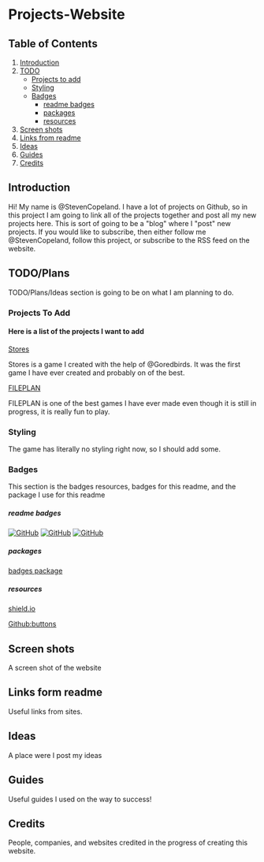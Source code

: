 # Projects-Website

## Table of Contents
1. [Introduction](#Introduction)
3. [TODO](#TODO)
    - [Projects to add](#projects)
    - [Styling](#styling)
    - [Badges](#badges)
        - [readme badges](#readme_badges)
        - [packages](#packages)
        - [resources](#resources)
4. [Screen shots](#screenshots)
5. [Links from readme](#links)
6. [Ideas](#ideas)
7. [Guides](#guides)
8. [Credits](#credits)

## <a name="Introduction"></a>Introduction

Hi! My name is @StevenCopeland. I have a lot of projects on Github, so in this project I am going to link all of the projects together and post all my new projects here. This is sort of going to be a "blog" where I "post" new projects. If you would like to subscribe, then either follow me @StevenCopeland, follow this project, or subscribe to the RSS feed on the website.

## <a name="TODO"></a>TODO/Plans

TODO/Plans/Ideas section is going to be on what I am planning to do.

### <a name="projects"></a>Projects To Add

#### Here is a list of the projects I want to add

[Stores](https://stevencopeland.github.io/Stores/)

Stores is a game I created with the help of @Goredbirds. It was the first game I have ever created and probably on of the best.

[FILEPLAN](https://stevencopeland.github.io/FILEPLAN/)

FILEPLAN is one of the best games I have ever made even though it is still in progress, it is really fun to play.

### <a name="styling"></a>Styling
The game has literally no styling right now, so I should add some.

### <a name="badges"></a>Badges
This section is the badges resources, badges for this readme, and the package I use for this readme

##### <a name="readme_badges"></a>readme badges
[![GitHub](https://img.shields.io/github/issues/StevenCopeland/Projects-Website.svg?style=flat-square)](https://github.com/StevenCopeland/Projects-Website/issues)
[![GitHub](https://img.shields.io/github/stars/StevenCopeland/Projects-Website.svg?style=flat-square)](https://github.com/StevenCopeland/Projects-Website)
[![GitHub](https://img.shields.io/github/forks/StevenCopeland/Projects-Website.svg?style=flat-square)](https://github.com/StevenCopeland/Projects-Website/network)

##### <a name="packages"></a>packages
[badges package](https://atom.io/packages/badges)

##### <a name="resources"></a>resources
[shield.io](http://shields.io/)

[Github:buttons](https://buttons.github.io/)

## <a name="screenshots"></a>Screen shots
A screen shot of the website

## <a name="links"></a>Links form readme
Useful links from sites.

## <a name="ideas"></a>Ideas
A place were I post my ideas

## <a name="guides"></a>Guides
Useful guides I used on the way to success!

## <a name="credits"></a>Credits
People, companies, and websites credited in the progress of creating this website.
